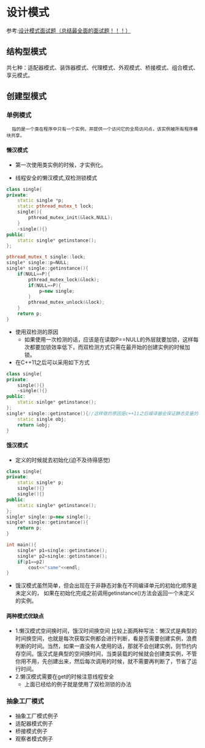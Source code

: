 设计模式
====================

参考:[设计模式面试题（总结最全面的面试题！！！） ](https://juejin.cn/post/6844904125721772039)
## 结构型模式
共七种：适配器模式、装饰器模式、代理模式、外观模式、桥接模式、组合模式、享元模式。<br>









## 创建型模式


### 单例模式
      指的是一个类在程序中只有一个实例，并提供一个访问它的全局访问点，该实例被所有程序模块共享。

#### 懒汉模式<br>
- 第一次使用类实例的时候，才实例化。

- 线程安全的懒汉模式,双检测锁模式
```c++
class single{
private:
	static single *p;
	static pthread_mutex_t lock;
	single(){
		pthread_mutex_init(&lock,NULL);
	}
	~single(){}
public:
	static single* getinstance();
};

pthread_mutex_t single::lock;
single* single::p=NULL;
single* single::getinstance(){
	if(NULL==P){
		pthread_mutex_lock(&lock);
		if(NULL==P){
			p=new single;
		}
		pthread_mutex_unlock(&lock);
	}
	return p;
}
```
- 使用双检测的原因
	 - 如果使用一次检测的话，应该是在读取P==NULL的外层就要加锁，这样每次都要加锁效率低下，而双检测方式只需在最开始的创建实例的时候加锁。
- 在C++11之后可以采用如下方式
```c++
class single{
private:
	single(){}
	~single(){}
public:
	static sinlge* getinstance();
};
single* single::getinstance(){//这样做的原因是c++11之后编译器会保证静态变量的线程安全。
	static single obj;
	return &obj;
}
```


#### 饿汉模式<br>
- 定义的时候就去初始化(迫不及待得感觉)
```c++
class single{
private:
	static single* p;
	single(){}
	single(){}
public:
	static single* getinstance();
};
single* single::p=new single();
single* single::getinstance(){
	return p;
}

int main(){
	single* p1=single::getinstance();
	single* p2=single::getinstance();
	if(p1==p2)
		cout<<"same"<<endl;
}
```
- 饿汉模式虽然简单，但会出现在于非静态对象在不同编译单元的初始化顺序是未定义的，
如果在初始化完成之前调用getinstance()方法会返回一个未定义的实例。

#### 两种模式优缺点
- 1.懒汉模式空间换时间，饿汉时间换空间
 比较上面两种写法：懒汉式是典型的时间换空间，也就是每次获取实例都会进行判断，看是否需要创建实例，浪费判断的时间。当然，如果一直没有人使用的话，那就不会创建实例，则节约内存空间。饿汉式是典型的空间换时间，当类装载的时候就会创建类实例，不管你用不用，先创建出来，然后每次调用的时候，就不需要再判断了，节省了运行时间。<br>
 - 2.懒汉模式需要在get的时候注意线程安全
    - 上面已经给的例子就是使用了双检测锁的办法




### 抽象工厂模式









- 抽象工厂模式例子
- 适配器模式例子
- 桥接模式例子
- 观察者模式例子
